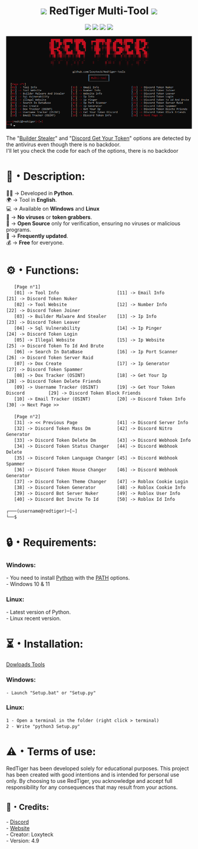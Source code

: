 <h1 align="center"><img src="Img/RedTiger_Logo2.png" width="40px"> RedTiger Multi-Tool <img src="Img/RedTiger_Logo2.png" width="40px"></h1> 
<p align="center">
  <img src="https://img.shields.io/github/v/release/fluzyteck/RedTiger-Tools?label=Version&color=a80505">
  <img src="https://img.shields.io/github/stars/fluzyteck/RedTiger-tools?style=flat&label=Stars&color=a80505">
  <img src="https://img.shields.io/github/repo-size/fluzyteck/RedTiger-Tools?label=Size&color=a80505">
  <img src="https://img.shields.io/github/languages/top/fluzyteck/RedTiger-Tools?color=a80505">

</p>
<img src="Img/RedTiger.png" wdth="9999">
<p>
The "<a href="https://github.com/loxyteck/RedTiger-Tools/blob/main/Settings/Program/Builder-Stealer.py">Builder Stealer</a>" and "<a href="https://github.com/loxyteck/RedTiger-Tools/blob/main/Settings/Program/Discord-Get-Your-Token.py">Discord Get Your Token</a>" options are detected by the antivirus even though there is no backdoor.<br>
I'll let you check the code for each of the options, there is no backdoor
</p>
<h1>📜・Description:</h1>
<p>
  
👨‍💻 -> Developed in <strong>Python</strong>.<br>
🌍 -> Tool in <strong>English</strong>.<br>
💻 -> Available on <strong>Windows</strong> and <strong>Linux</strong><br>
🔎 -> <strong>No viruses</strong> or <strong>token grabbers</strong>.<br>
📂 -> <strong>Open Source</strong> only for verification, ensuring no viruses or malicious programs.<br>
🔄 -> <strong>Frequently updated</strong>.<br>
💰 -> <strong>Free</strong> for everyone.<br>
</p>

<h1>⚙️・Functions:</h1>
<p align="center">
  
```
   [Page n°1]
   [01] -> Tool Info                      [11] -> Email Info                     [21] -> Discord Token Nuker
   [02] -> Tool Website                   [12] -> Number Info                    [22] -> Discord Token Joiner
   [03] -> Builder Malware And Stealer    [13] -> Ip Info                        [23] -> Discord Token Leaver
   [04] -> Sql Vulnerability              [14] -> Ip Pinger                      [24] -> Discord Token Login
   [05] -> Illegal Website                [15] -> Ip Website                     [25] -> Discord Token To Id And Brute
   [06] -> Search In DataBase             [16] -> Ip Port Scanner                [26] -> Discord Token Server Raid
   [07] -> Dox Create                     [17] -> Ip Generator                   [27] -> Discord Token Spammer
   [08] -> Dox Tracker (OSINT)            [18] -> Get Your Ip                    [28] -> Discord Token Delete Friends
   [09] -> Username Tracker (OSINT)       [19] -> Get Your Token Discord         [29] -> Discord Token Block Friends
   [10] -> Email Tracker (OSINT)          [20] -> Discord Token Info             [30] -> Next Page >>

   [Page n°2]
   [31] -> << Previous Page               [41] -> Discord Server Info           
   [32] -> Discord Token Mass Dm          [42] -> Discord Nitro Generator      
   [33] -> Discord Token Delete Dm        [43] -> Discord Webhook Info          
   [34] -> Discord Token Status Changer   [44] -> Discord Webhook Delete        
   [35] -> Discord Token Language Changer [45] -> Discord Webhook Spammer      
   [36] -> Discord Token House Changer    [46] -> Discord Webhook Generator      
   [37] -> Discord Token Theme Changer    [47] -> Roblox Cookie Login            
   [38] -> Discord Token Generator        [48] -> Roblox Cookie Info        
   [39] -> Discord Bot Server Nuker       [49] -> Roblox User Info            
   [40] -> Discord Bot Invite To Id       [50] -> Roblox Id Info

┌───(username@redtiger)─[~]
└──$
```
</p>

<h1>🔒・Requirements:</h1>
<h3>Windows:</h3>
<p>
- You need to install <a href="https://www.python.org/downloads/">Python</a> with the <a href="Img/Python_Path.png">PATH</a> options.<br>
- Windows 10 & 11
</p>
<h3>Linux:</h3>
<p>
- Latest version of Python.<br>
- Linux recent version.
</p>

<h1>⏳・Installation:</h1>
<a href="https://github.com/fluzyteck/RedTiger/archive/main.zip">Dowloads Tools</a>
<h3>Windows:</h3>
<p>
  
```
- Launch "Setup.bat" or "Setup.py"
```
</p>
<h3>Linux:</h3>
<p>
  
```
1 - Open a terminal in the folder (right click > terminal)
2 - Write "python3 Setup.py"
```
</p>

<h1>⚠️・Terms of use:</h1>
<p>
RedTiger has been developed solely for educational purposes. This project has been created with good intentions and is intended for personal use only. By choosing to use RedTiger, you acknowledge and accept full responsibility for any consequences that may result from your actions.
</p>

<h2>🔗・Credits:</h2>
<p>
- <a href="https://discord.gg/redtiger">Discord</a><br>
- <a href="https://redtiger.online">Website</a><br>
- Creator: Loxyteck<br>
- Version: 4.9
</p>
